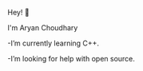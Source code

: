 Hey! 👋

I'm Aryan Choudhary

<!--
**Aryan2k2/Aryan2k2** is a ✨ _special_ ✨ repository because its `README.md` (this file) appears on your GitHub profile.-->
-I’m currently learning C++.


-I’m looking for help with open source.





